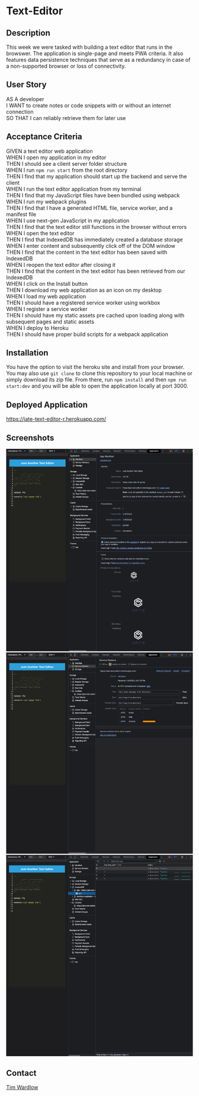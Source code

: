 # Text-Editor

## Description

This week we were tasked with building a text editor that runs in the browswer. The application is single-page and meets PWA criteria. It also features data persistence techniques that serve as a redundancy in case of a non-supported browser or loss of connectivity.

## User Story

AS A developer  
I WANT to create notes or code snippets with or without an internet connection  
SO THAT I can reliably retrieve them for later use  

## Acceptance Criteria

GIVEN a text editor web application  
WHEN I open my application in my editor  
THEN I should see a client server folder structure  
WHEN I run `npm run start` from the root directory  
THEN I find that my application should start up the backend and serve the client  
WHEN I run the text editor application from my terminal  
THEN I find that my JavaScript files have been bundled using webpack  
WHEN I run my webpack plugins  
THEN I find that I have a generated HTML file, service worker, and a manifest file  
WHEN I use next-gen JavaScript in my application  
THEN I find that the text editor still functions in the browser without errors  
WHEN I open the text editor  
THEN I find that IndexedDB has immediately created a database storage  
WHEN I enter content and subsequently click off of the DOM window  
THEN I find that the content in the text editor has been saved with IndexedDB  
WHEN I reopen the text editor after closing it  
THEN I find that the content in the text editor has been retrieved from our IndexedDB  
WHEN I click on the Install button  
THEN I download my web application as an icon on my desktop  
WHEN I load my web application  
THEN I should have a registered service worker using workbox  
WHEN I register a service worker  
THEN I should have my static assets pre cached upon loading along with subsequent pages and static assets  
WHEN I deploy to Heroku  
THEN I should have proper build scripts for a webpack application  

## Installation

You have the option to visit the heroku site and install from your browser. You may also use `git clone` to clone this repository to your local machine or simply download its zip file. From there, run `npm install` and then `npm run start:dev` and you will be able to open the application locally at port 3000. 

## Deployed Application

https://jate-text-editor-r.herokuapp.com/ 

## Screenshots

![manifest](./images/manifest.png)
![service workers](./images/service_workers.png)
![indexedDb](./images/indexedDb.png)

## Contact

[Tim Wardlow](https://www.github.com/timothy-wardlow)